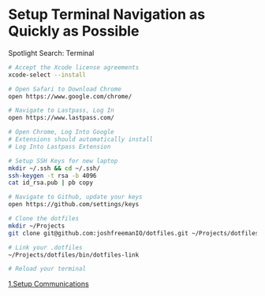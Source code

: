 # Setup Terminal Navigation as Quickly as Possible

Spotlight Search: Terminal

```bash
# Accept the Xcode license agreements
xcode-select --install

# Open Safari to Download Chrome
open https://www.google.com/chrome/

# Navigate to Lastpass, Log In
open https://www.lastpass.com/

# Open Chrome, Log Into Google
# Extensions should automatically install
# Log Into Lastpass Extension

# Setup SSH Keys for new laptop
mkdir ~/.ssh && cd ~/.ssh/
ssh-keygen -t rsa -b 4096
cat id_rsa.pub | pb copy

# Navigate to Github, update your keys
open https://github.com/settings/keys

# Clone the dotfiles
mkdir ~/Projects
git clone git@github.com:joshfreemanIO/dotfiles.git ~/Projects/dotfiles

# Link your .dotfiles
~/Projects/dotfiles/bin/dotfiles-link

# Reload your terminal
```

[1.Setup Communications](/README/1.setup-communications.md)
